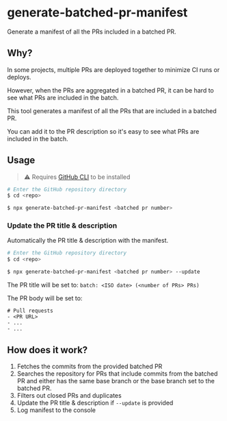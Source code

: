 # generate-batched-pr-manifest

Generate a manifest of all the PRs included in a batched PR.

## Why?
In some projects, multiple PRs are deployed together to minimize CI runs or deploys.

However, when the PRs are aggregated in a batched PR, it can be hard to see what PRs are included in the batch.

This tool generates a manifest of all the PRs that are included in a batched PR.

You can add it to the PR description so it's easy to see what PRs are included in the batch.

## Usage

> ⚠️ Requires [GitHub CLI](https://cli.github.com/) to be installed

```sh
# Enter the GitHub repository directory
$ cd <repo>

$ npx generate-batched-pr-manifest <batched pr number>
```

### Update the PR title & description

Automatically the PR title & description with the manifest.

```sh
# Enter the GitHub repository directory
$ cd <repo>

$ npx generate-batched-pr-manifest <batched pr number> --update
```

The PR title will be set to: `batch: <ISO date> (<number of PRs> PRs)`

The PR body will be set to:

```
# Pull requests
- <PR URL>
- ...
- ...
```

## How does it work?

1. Fetches the commits from the provided batched PR
2. Searches the repository for PRs that include commits from the batched PR and either has the same base branch or the base branch set to the batched PR.
3. Filters out closed PRs and duplicates
4. Update the PR title & description if `--update` is provided
5. Log manifest to the console
